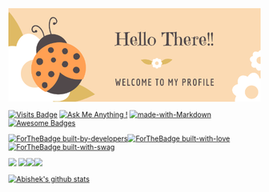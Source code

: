 <img src="https://github.com/kumarabd/kumarabd/blob/master/assets/paradise.png">

[![Visits Badge](https://badges.pufler.dev/visits/kumarabd/git-badges)](https://badges.pufler.dev)  [![Ask Me Anything !](https://img.shields.io/badge/Ask%20me-anything-1abc9c.svg)](https://GitHub.com/kumarabd/kumarabd)  [![made-with-Markdown](https://img.shields.io/badge/Made%20with-Markdown-1f425f.svg)](http://commonmark.org)  [![Awesome Badges](https://img.shields.io/badge/badges-awesome-green.svg)](https://github.com/kumarabd/badges)

[![ForTheBadge built-by-developers](http://ForTheBadge.com/images/badges/built-by-developers.svg)](https://GitHub.com/kumarabd/)[![ForTheBadge built-with-love](http://ForTheBadge.com/images/badges/built-with-love.svg)](https://GitHub.com/kumarabd/)[![ForTheBadge built-with-swag](http://ForTheBadge.com/images/badges/built-with-swag.svg)](https://GitHub.com/kumarabd/)

<img src="https://img.shields.io/badge/facebook-%231877F2.svg?&style=for-the-badge&logo=facebook&logoColor=white" /> <img src="https://img.shields.io/badge/instagram-%23E4405F.svg?&style=for-the-badge&logo=instagram&logoColor=white" /><img src="https://img.shields.io/badge/twitter-%231DA1F2.svg?&style=for-the-badge&logo=twitter&logoColor=white" /><img src="https://img.shields.io/badge/linkedin-%230077B5.svg?&style=for-the-badge&logo=linkedin&logoColor=white" />

[![Abishek's github stats](https://github-readme-stats.vercel.app/api?username=kumarabd)](https://github.com/kumarabd/github-readme-stats&count_private=true&show_icons=true&theme=gruvbox)
